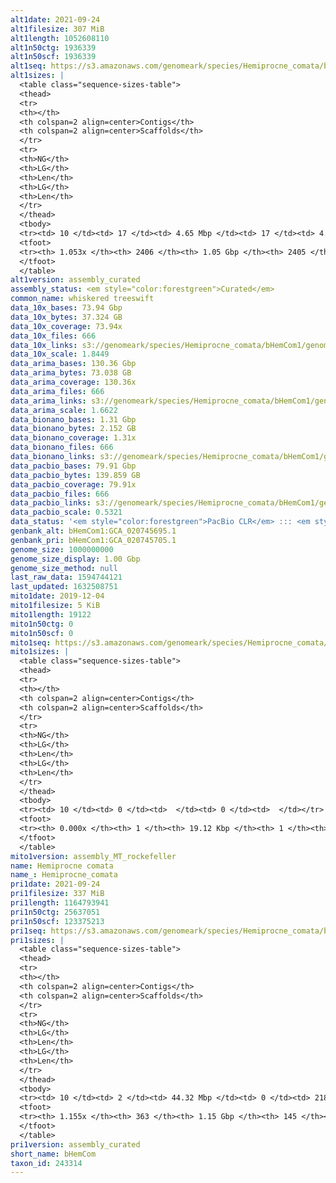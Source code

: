 ```yaml
---
alt1date: 2021-09-24
alt1filesize: 307 MiB
alt1length: 1052608110
alt1n50ctg: 1936339
alt1n50scf: 1936339
alt1seq: https://s3.amazonaws.com/genomeark/species/Hemiprocne_comata/bHemCom1/assembly_curated/bHemCom1.alt.cur.20210924.fasta.gz
alt1sizes: |
  <table class="sequence-sizes-table">
  <thead>
  <tr>
  <th></th>
  <th colspan=2 align=center>Contigs</th>
  <th colspan=2 align=center>Scaffolds</th>
  </tr>
  <tr>
  <th>NG</th>
  <th>LG</th>
  <th>Len</th>
  <th>LG</th>
  <th>Len</th>
  </tr>
  </thead>
  <tbody>
  <tr><td> 10 </td><td> 17 </td><td> 4.65 Mbp </td><td> 17 </td><td> 4.65 Mbp </td></tr>  <tr><td> 20 </td><td> 41 </td><td> 3.69 Mbp </td><td> 41 </td><td> 3.69 Mbp </td></tr>  <tr><td> 30 </td><td> 72 </td><td> 2.98 Mbp </td><td> 72 </td><td> 2.98 Mbp </td></tr>  <tr><td> 40 </td><td> 108 </td><td> 2.51 Mbp </td><td> 108 </td><td> 2.51 Mbp </td></tr>  <tr style="background-color:#cccccc;"><td> 50 </td><td> 154 </td><td> 1.94 Mbp </td><td> 154 </td><td> 1.94 Mbp </td></tr>  <tr><td> 60 </td><td> 213 </td><td> 1.50 Mbp </td><td> 213 </td><td> 1.50 Mbp </td></tr>  <tr><td> 70 </td><td> 289 </td><td> 1.17 Mbp </td><td> 289 </td><td> 1.17 Mbp </td></tr>  <tr><td> 80 </td><td> 388 </td><td> 0.87 Mbp </td><td> 388 </td><td> 0.87 Mbp </td></tr>  <tr><td> 90 </td><td> 546 </td><td> 474.16 Kbp </td><td> 546 </td><td> 474.16 Kbp </td></tr>  <tr><td> 100 </td><td> 959 </td><td> 98.59 Kbp </td><td> 959 </td><td> 98.59 Kbp </td></tr>  </tbody>
  <tfoot>
  <tr><th> 1.053x </th><th> 2406 </th><th> 1.05 Gbp </th><th> 2405 </th><th> 1.05 Gbp </th></tr>
  </tfoot>
  </table>
alt1version: assembly_curated
assembly_status: <em style="color:forestgreen">Curated</em>
common_name: whiskered treeswift
data_10x_bases: 73.94 Gbp
data_10x_bytes: 37.324 GB
data_10x_coverage: 73.94x
data_10x_files: 666
data_10x_links: s3://genomeark/species/Hemiprocne_comata/bHemCom1/genomic_data/10x/<br>
data_10x_scale: 1.8449
data_arima_bases: 130.36 Gbp
data_arima_bytes: 73.038 GB
data_arima_coverage: 130.36x
data_arima_files: 666
data_arima_links: s3://genomeark/species/Hemiprocne_comata/bHemCom1/genomic_data/arima/<br>
data_arima_scale: 1.6622
data_bionano_bases: 1.31 Gbp
data_bionano_bytes: 2.152 GB
data_bionano_coverage: 1.31x
data_bionano_files: 666
data_bionano_links: s3://genomeark/species/Hemiprocne_comata/bHemCom1/genomic_data/bionano/<br>
data_pacbio_bases: 79.91 Gbp
data_pacbio_bytes: 139.859 GB
data_pacbio_coverage: 79.91x
data_pacbio_files: 666
data_pacbio_links: s3://genomeark/species/Hemiprocne_comata/bHemCom1/genomic_data/pacbio/<br>
data_pacbio_scale: 0.5321
data_status: '<em style="color:forestgreen">PacBio CLR</em> ::: <em style="color:forestgreen">10x</em> ::: <em style="color:forestgreen">Bionano</em> ::: <em style="color:forestgreen">Arima</em>'
genbank_alt: bHemCom1:GCA_020745695.1
genbank_pri: bHemCom1:GCA_020745705.1
genome_size: 1000000000
genome_size_display: 1.00 Gbp
genome_size_method: null
last_raw_data: 1594744121
last_updated: 1632508751
mito1date: 2019-12-04
mito1filesize: 5 KiB
mito1length: 19122
mito1n50ctg: 0
mito1n50scf: 0
mito1seq: https://s3.amazonaws.com/genomeark/species/Hemiprocne_comata/bHemCom1/assembly_MT_rockefeller/bHemCom1.MT.20191204.fasta.gz
mito1sizes: |
  <table class="sequence-sizes-table">
  <thead>
  <tr>
  <th></th>
  <th colspan=2 align=center>Contigs</th>
  <th colspan=2 align=center>Scaffolds</th>
  </tr>
  <tr>
  <th>NG</th>
  <th>LG</th>
  <th>Len</th>
  <th>LG</th>
  <th>Len</th>
  </tr>
  </thead>
  <tbody>
  <tr><td> 10 </td><td> 0 </td><td>  </td><td> 0 </td><td>  </td></tr>  <tr><td> 20 </td><td> 0 </td><td>  </td><td> 0 </td><td>  </td></tr>  <tr><td> 30 </td><td> 0 </td><td>  </td><td> 0 </td><td>  </td></tr>  <tr><td> 40 </td><td> 0 </td><td>  </td><td> 0 </td><td>  </td></tr>  <tr style="background-color:#cccccc;"><td> 50 </td><td> 0 </td><td style="background-color:#ff8888;">  </td><td> 0 </td><td style="background-color:#ff8888;">  </td></tr>  <tr><td> 60 </td><td> 0 </td><td>  </td><td> 0 </td><td>  </td></tr>  <tr><td> 70 </td><td> 0 </td><td>  </td><td> 0 </td><td>  </td></tr>  <tr><td> 80 </td><td> 0 </td><td>  </td><td> 0 </td><td>  </td></tr>  <tr><td> 90 </td><td> 0 </td><td>  </td><td> 0 </td><td>  </td></tr>  <tr><td> 100 </td><td> 0 </td><td>  </td><td> 0 </td><td>  </td></tr>  </tbody>
  <tfoot>
  <tr><th> 0.000x </th><th> 1 </th><th> 19.12 Kbp </th><th> 1 </th><th> 19.12 Kbp </th></tr>
  </tfoot>
  </table>
mito1version: assembly_MT_rockefeller
name: Hemiprocne comata
name_: Hemiprocne_comata
pri1date: 2021-09-24
pri1filesize: 337 MiB
pri1length: 1164793941
pri1n50ctg: 25637051
pri1n50scf: 123375213
pri1seq: https://s3.amazonaws.com/genomeark/species/Hemiprocne_comata/bHemCom1/assembly_curated/bHemCom1.pri.cur.20210924.fasta.gz
pri1sizes: |
  <table class="sequence-sizes-table">
  <thead>
  <tr>
  <th></th>
  <th colspan=2 align=center>Contigs</th>
  <th colspan=2 align=center>Scaffolds</th>
  </tr>
  <tr>
  <th>NG</th>
  <th>LG</th>
  <th>Len</th>
  <th>LG</th>
  <th>Len</th>
  </tr>
  </thead>
  <tbody>
  <tr><td> 10 </td><td> 2 </td><td> 44.32 Mbp </td><td> 0 </td><td> 218.41 Mbp </td></tr>  <tr><td> 20 </td><td> 4 </td><td> 38.87 Mbp </td><td> 0 </td><td> 218.41 Mbp </td></tr>  <tr><td> 30 </td><td> 7 </td><td> 35.24 Mbp </td><td> 1 </td><td> 165.99 Mbp </td></tr>  <tr><td> 40 </td><td> 10 </td><td> 30.02 Mbp </td><td> 2 </td><td> 123.38 Mbp </td></tr>  <tr style="background-color:#cccccc;"><td> 50 </td><td> 13 </td><td style="background-color:#88ff88;"> 25.64 Mbp </td><td> 2 </td><td style="background-color:#88ff88;"> 123.38 Mbp </td></tr>  <tr><td> 60 </td><td> 18 </td><td> 20.23 Mbp </td><td> 4 </td><td> 81.50 Mbp </td></tr>  <tr><td> 70 </td><td> 23 </td><td> 17.86 Mbp </td><td> 5 </td><td> 69.46 Mbp </td></tr>  <tr><td> 80 </td><td> 29 </td><td> 13.81 Mbp </td><td> 7 </td><td> 39.03 Mbp </td></tr>  <tr><td> 90 </td><td> 39 </td><td> 8.65 Mbp </td><td> 10 </td><td> 23.49 Mbp </td></tr>  <tr><td> 100 </td><td> 54 </td><td> 4.40 Mbp </td><td> 14 </td><td> 20.00 Mbp </td></tr>  </tbody>
  <tfoot>
  <tr><th> 1.155x </th><th> 363 </th><th> 1.15 Gbp </th><th> 145 </th><th> 1.16 Gbp </th></tr>
  </tfoot>
  </table>
pri1version: assembly_curated
short_name: bHemCom
taxon_id: 243314
---
```

